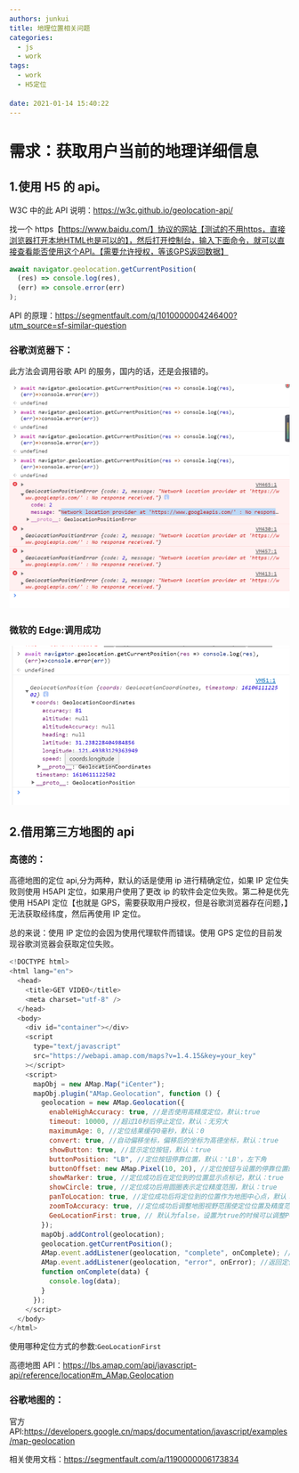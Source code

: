 ```yaml
---
authors: junkui
title: 地理位置相关问题
categories:
  - js
  - work
tags:
  - work
  - H5定位

date: 2021-01-14 15:40:22
---
```


# 需求：获取用户当前的地理详细信息

## 1.使用 H5 的 api。

W3C 中的此 API 说明：https://w3c.github.io/geolocation-api/

找一个 https【https://www.baidu.com/】协议的网站【测试的不用https，直接浏览器打开本地HTML也是可以的】，然后打开控制台，输入下面命令，就可以直接查看能否使用这个API。【需要允许授权，等该GPS返回数据】

```js
await navigator.geolocation.getCurrentPosition(
  (res) => console.log(res),
  (err) => console.error(err)
);
```

API 的原理：https://segmentfault.com/q/1010000004246400?utm_source=sf-similar-question

### 谷歌浏览器下：

此方法会调用谷歌 API 的服务，国内的话，还是会报错的。

![img](./地理位置相关问题/企业微信截图_16106081396879.png)

### 微软的 Edge:调用成功

![image-20210114155904767](./地理位置相关问题/image-20210114155904767.png)

## 2.借用第三方地图的 api

### 高德的：

高德地图的定位 api,分为两种，默认的话是使用 ip 进行精确定位，如果 IP 定位失败则使用 H5API 定位，如果用户使用了更改 ip 的软件会定位失败。第二种是优先使用 H5API 定位【也就是 GPS，需要获取用户授权，但是谷歌浏览器存在问题，】无法获取经纬度，然后再使用 IP 定位。

总的来说：使用 IP 定位的会因为使用代理软件而错误。使用 GPS 定位的目前发现谷歌浏览器会获取定位失败。

```js
<!DOCTYPE html>
<html lang="en">
  <head>
    <title>GET VIDEO</title>
    <meta charset="utf-8" />
  </head>
  <body>
    <div id="container"></div>
    <script
      type="text/javascript"
      src="https://webapi.amap.com/maps?v=1.4.15&key=your_key"
    ></script>
    <script>
      mapObj = new AMap.Map("iCenter");
      mapObj.plugin("AMap.Geolocation", function () {
        geolocation = new AMap.Geolocation({
          enableHighAccuracy: true, //是否使用高精度定位，默认:true
          timeout: 10000, //超过10秒后停止定位，默认：无穷大
          maximumAge: 0, //定位结果缓存0毫秒，默认：0
          convert: true, //自动偏移坐标，偏移后的坐标为高德坐标，默认：true
          showButton: true, //显示定位按钮，默认：true
          buttonPosition: "LB", //定位按钮停靠位置，默认：'LB'，左下角
          buttonOffset: new AMap.Pixel(10, 20), //定位按钮与设置的停靠位置的偏移量，默认：Pixel(10, 20)
          showMarker: true, //定位成功后在定位到的位置显示点标记，默认：true
          showCircle: true, //定位成功后用圆圈表示定位精度范围，默认：true
          panToLocation: true, //定位成功后将定位到的位置作为地图中心点，默认：true
          zoomToAccuracy: true, //定位成功后调整地图视野范围使定位位置及精度范围视野内可见，默认：false
          GeoLocationFirst: true, // 默认为false，设置为true的时候可以调整PC端为优先使用浏览器定位，失败后使用IP定位
        });
        mapObj.addControl(geolocation);
        geolocation.getCurrentPosition();
        AMap.event.addListener(geolocation, "complete", onComplete); //返回定位信息
        AMap.event.addListener(geolocation, "error", onError); //返回定位出错信息
        function onComplete(data) {
          console.log(data);
        }
      });
    </script>
  </body>
</html>

```

使用哪种定位方式的参数:`GeoLocationFirst`

高德地图 API：https://lbs.amap.com/api/javascript-api/reference/location#m_AMap.Geolocation

### 谷歌地图的：

官方 API:https://developers.google.cn/maps/documentation/javascript/examples/map-geolocation

相关使用文档：https://segmentfault.com/a/1190000006173834
